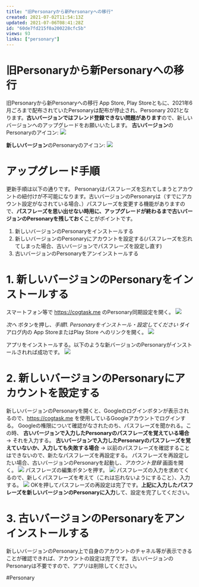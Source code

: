 ```yaml
---
title: "旧Personaryから新Personaryへの移行"
created: 2021-07-02T11:54:13Z
updated: 2021-07-06T08:41:28Z
id: "60de7fd215f0a200228cfc5b"
views: 93
links: ["personary"]
---
```


# 旧Personaryから新Personaryへの移行

旧Personaryから新Personaryへの移行
App Store, Play Storeともに、2021年6月ごろまで配布されていたPersonaryは配布が停止され、Personary 2021となります。**古いバージョンではフレンド登録できない問題があります**ので、新しいバージョンへのアップグレードをお願いいたします。
**古いバージョン**のPersonaryのアイコン:
![](images/60df9b8518931f001d143abb.jpeg)

**新しいバージョン**のPersonaryのアイコン:
![](images/60df978b8533800022b8069f.PNG)


# アップグレード手順
更新手順は以下の通りです。
Personaryはパスフレーズを忘れてしまうとアカウントの紐付けが不可能になります。古いバージョンのPersonaryは（すでにアカウント設定がなされている場合、）パスフレーズを変更する機能がありますので、**パスフレーズを思い出せない時用に、アップグレードが終わるまで古いバージョンのPersonaryを残しておく**ことがポイントです。

 1. 新しいバージョンのPersonaryをインストールする
 2. 新しいバージョンのPersonaryにアカウントを設定する(パスフレーズを忘れてしまった場合、古いバージョンでパスフレーズを設定し直す)
 3. 古いバージョンのPersonaryをアンインストールする


# 1. 新しいバージョンのPersonaryをインストールする
スマートフォン等で https://cogtask.me のPersonary同期設定を開く。
![](images/60df967beb7414001c0a1c83.png)

*次へ* ボタンを押し、*手順1. Personaryをインストール・設定してください* ダイアログ内の App StoreまたはPlay Store へのリンクを開く。
![](images/60df96c92ce5f20021c2962c.png)

アプリをインストールする。以下のような新バージョンのPersonaryがインストールされれば成功です。
![](images/60df978b8533800022b8069f.PNG)


# 2. 新しいバージョンのPersonaryにアカウントを設定する
新しいバージョンのPersonaryを開くと、Googleのログインボタンが表示されるので、https://cogtask.me を使用しているGoogleアカウントでログインする。
Googleの権限について確認がなされたのち、パスフレーズを聞かれる。この時、
**古いバージョンで入力したPersonaryのパスフレーズを覚えている場合**
→ それを入力する。
**古いバージョンで入力したPersonaryのパスフレーズを覚えていないか、入力しても失敗する場合**
→ 以前のパスフレーズを確認することはできないので、新たなパスフレーズを再設定する。
パスフレーズを再設定したい場合、古いバージョンのPersonaryを起動し、*アカウント登録* 画面を開く。
![](images/60df99604da0f1001c536c22.png)
パスフレーズの編集ボタンを押す。
![](images/60df99b6ae19e6001c62b176.png)
パスフレーズの入力を求めてくるので、新しくパスフレーズを考えて（これは忘れないようにすること）、入力する。
![](images/60df9a103ca40b00227f3035.png)
OKを押してパスフレーズの再設定は完了です。**上記に入力したパスフレーズを新しいバージョンのPersonaryに入力**して、設定を完了してください。


# 3. 古いバージョンのPersonaryをアンインストールする
新しいバージョンのPersonary上で自身のアカウントのチャネル等が表示できることが確認できれば、アカウントの設定は完了です。
古いバージョンのPersonaryは不要ですので、アプリは削除してください。


#Personary
